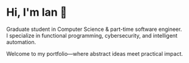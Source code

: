 # Hi, I'm Ian 👋  
Graduate student in Computer Science & part-time software engineer.  
I specialize in functional programming, cybersecurity, and intelligent automation.

Welcome to my portfolio—where abstract ideas meet practical impact.
